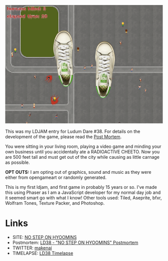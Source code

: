 ![Screen Shot](screens/screen.png)

This was my LDJAM entry for Ludum Dare #38. For details on the
development of the game, please read the [Post
Mortem](http://makenai.net/Ludum-Dare-38-Postmortem/).

You were sitting in your living room, playing a video game and minding
your own business until you accidentally ate a RADIOACTIVE CHEETO. Now
you are 500 feet tall and must get out of the city while causing as
little carnage as possible.

**OPT OUTS:** I am opting out of graphics, sound and music as they were
either from opengameart or randomly generated.

This is my first ldjam, and first game in probably 15 years or so. I've
made this using Phaser as I am a JavaScript developer for my normal day
job and it seemed smart go with what I know! Other tools used: Tiled,
Aseprite, bfxr, Wolfram Tones, Texture Packer, and Photoshop.


# Links

* SITE: [NO STEP ON
  HYOOMINS](https://makenai.itch.io/no-step-on-hyoomins)
* Postmortem: [LD38 - "NO STEP ON HYOOMINS"
  Postmortem](http://makenai.net/Ludum-Dare-38-Postmortem/)
* TWITTER: [makenai](http://twitter.com/makenai)
* TIMELAPSE: [LD38
  Timelapse](https://www.youtube.com/watch?v=ZYQxab8NXqo)
